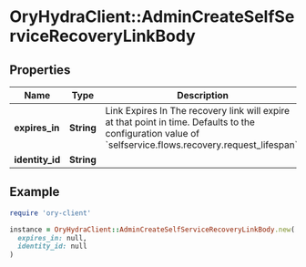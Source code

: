 # OryHydraClient::AdminCreateSelfServiceRecoveryLinkBody

## Properties

| Name | Type | Description | Notes |
| ---- | ---- | ----------- | ----- |
| **expires_in** | **String** | Link Expires In  The recovery link will expire at that point in time. Defaults to the configuration value of &#x60;selfservice.flows.recovery.request_lifespan&#x60;. | [optional] |
| **identity_id** | **String** |  |  |

## Example

```ruby
require 'ory-client'

instance = OryHydraClient::AdminCreateSelfServiceRecoveryLinkBody.new(
  expires_in: null,
  identity_id: null
)
```

